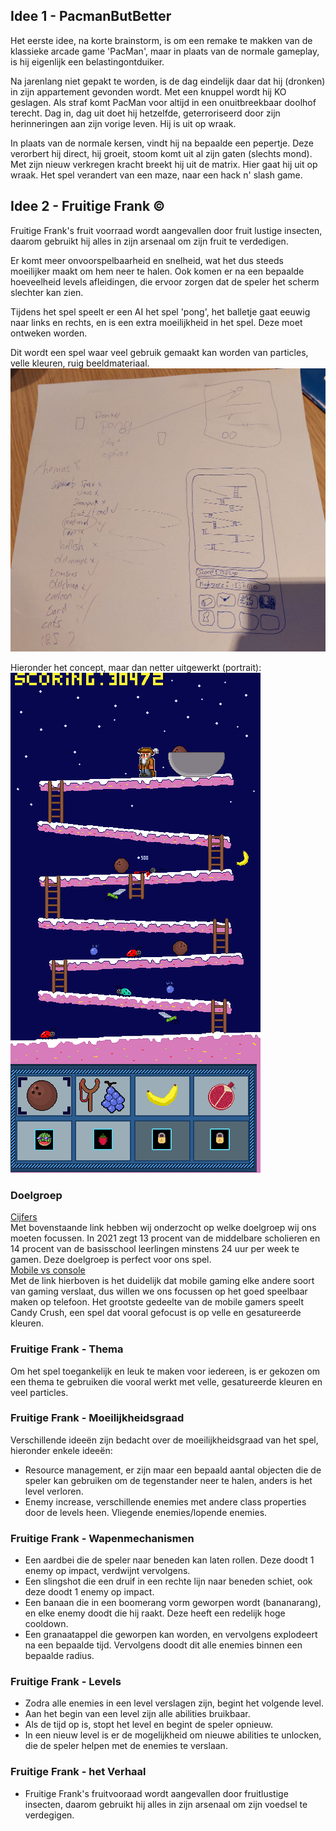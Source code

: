 ## Idee 1 - PacmanButBetter  

Het eerste idee, na korte brainstorm, is om een remake te makken van de klassieke arcade game 'PacMan', maar in plaats van de normale gameplay, is hij eigenlijk een belastingontduiker.  

Na jarenlang niet gepakt te worden, is de dag eindelijk daar dat hij (dronken) in zijn appartement gevonden wordt. Met een knuppel wordt hij KO geslagen. Als straf komt PacMan voor altijd in een onuitbreekbaar doolhof terecht. Dag in, dag uit doet hij hetzelfde, geterroriseerd door zijn herinneringen aan zijn vorige leven. Hij is uit op wraak.  

In plaats van de normale kersen, vindt hij na bepaalde een pepertje. Deze verorbert hij direct, hij groeit, stoom komt uit al zijn gaten (slechts mond). Met zijn nieuw verkregen kracht breekt hij uit de matrix. Hier gaat hij uit op wraak. Het spel verandert van een maze, naar een hack n' slash game.  

## Idee 2 - Fruitige Frank ©

Fruitige Frank's fruit voorraad wordt aangevallen door fruit lustige insecten, daarom gebruikt hij alles in zijn arsenaal om zijn fruit te verdedigen.

Er komt meer onvoorspelbaarheid en snelheid, wat het dus steeds moeilijker maakt om hem neer te halen. Ook komen er na een bepaalde hoeveelheid levels afleidingen, die ervoor zorgen dat de speler het scherm slechter kan zien.

Tijdens het spel speelt er een AI het spel 'pong', het balletje gaat eeuwig naar links en rechts, en is een extra moeilijkheid in het spel. Deze moet ontweken worden.

Dit wordt een spel waar veel gebruik gemaakt kan worden van particles, velle kleuren, ruig beeldmateriaal.  
![game](images/PongkeyKong.png "Veel te groot plaatje van het denkproces")  

Hieronder het concept, maar dan netter uitgewerkt (portrait):  
![game](images/mockup.png "Onderaan staan de abilities die klikbaar zijn, bovenaan het spel zelf")


### Doelgroep  

[Cijfers](https://www.nji.nl/cijfers/gamen)  
Met bovenstaande link hebben wij onderzocht op welke doelgroep wij ons moeten focussen. In 2021 zegt 13 procent van de middelbare scholieren en 14 procent van de basisschool leerlingen minstens 24 uur per week te gamen. Deze doelgroep is perfect voor ons spel.  
[Mobile vs console](http://www.multiscope.nl/persberichten/nederlanders-gamen-dagelijks-half-miljard-minuten.html)  
Met de link hierboven is het duidelijk dat mobile gaming elke andere soort van gaming verslaat, dus willen we ons focussen op het goed speelbaar maken op telefoon. Het grootste gedeelte van de mobile gamers speelt Candy Crush, een spel dat vooral gefocust is op velle en gesatureerde kleuren.
### Fruitige Frank - Thema  

Om het spel toegankelijk en leuk te maken voor iedereen, is er gekozen om een thema te gebruiken die vooral werkt met velle, gesatureerde kleuren en veel particles.  

### Fruitige Frank - Moeilijkheidsgraad  

Verschillende ideeën zijn bedacht over de moeilijkheidsgraad van het spel, hieronder enkele ideeën:
- Resource management, er zijn maar een bepaald aantal objecten die de speler kan gebruiken om de tegenstander neer te halen, anders is het level verloren.
- Enemy increase, verschillende enemies met andere class properties door de levels heen. Vliegende enemies/lopende enemies.  

###  Fruitige Frank - Wapenmechanismen  

- Een aardbei die de speler naar beneden kan laten rollen. Deze doodt 1 enemy op impact, verdwijnt vervolgens.  
- Een slingshot die een druif in een rechte lijn naar beneden schiet, ook deze doodt 1 enemy op impact.
- Een banaan die in een boomerang vorm geworpen wordt (bananarang), en elke enemy doodt die hij raakt. Deze heeft een redelijk hoge cooldown.
- Een granaatappel die geworpen kan worden, en vervolgens explodeert na een bepaalde tijd. Vervolgens doodt dit alle enemies binnen een bepaalde radius.

### Fruitige Frank - Levels  
- Zodra alle enemies in een level verslagen zijn, begint het volgende level.
- Aan het begin van een level zijn alle abilities bruikbaar.
- Als de tijd op is, stopt het level en begint de speler opnieuw.
- In een nieuw level is er de mogelijkheid om nieuwe abilities te unlocken, die de speler helpen met de enemies te verslaan.  

### Fruitige Frank - het Verhaal  
- Fruitige Frank's fruitvooraad wordt aangevallen door fruitlustige insecten, daarom gebruikt hij alles in zijn arsenaal om zijn voedsel te verdegigen.

